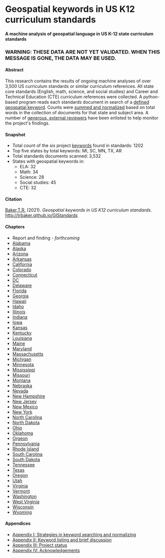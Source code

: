# Geospatial keywords in US K12 curriculum standards
#### A machine analysis of geospatial language in US K-12 state curriculum standards

### WARNING: THESE DATA ARE NOT YET VALIDATED. WHEN THIS MESSAGE IS GONE, THE DATA MAY BE USED.

#### Abstract
This research contains the results of ongoing machine analyses of over 3,500 US curriculum standards or similar curriculum references.  All state core standards (English, math, science, and social studies) and Career and Technical Education (CTE) curriculum references were collected.  A python-based program reads each standards document in search of a [defined geospatial keyword](appendix_keywords.md).  Counts were [summed and normalized](appendix_search.md) based on total words in the collection of documents for that state and subject area. A number of [generous, external reviewers](appendix_ack.md) have been enlisted to help monitor the project's findings.

#### Snapshot
- Total count of the six project [keywords](appendix_keywords.md) found in standards: 1202
- Top five states by total keywords: MI, SC, MN, TX, AR
- Total standards documents scanned: 3,532
- States with geospatial keywords in:
  - ELA: 32
  - Math: 34
  - Science: 28
  - Social studies: 45
  - CTE: 32

#### Citation
[Baker,T.R.](https://orcid.org/0000-0002-5005-9663) (2021). *Geospatial keywords in US K12 curriculum standards*. http://trbaker.github.io/GIStandards

#### Chapters
- Report and finding - *forthcoming* 
- [Alabama](AL.html)
- [Alaska](AK.html)
- [Arizona](AZ.html)
- [Arkansas](AR.html)
- [California](CA.html)
- [Colorado](CO.html)
- [Connecticut](CT.html)
- [DC](DC.html)
- [Delaware](DE.html)
- [Florida](FL.html)
- [Georgia](GA.html)
- [Hawaii](HI.html)
- [Idaho](ID.html)
- [Illinois](IL.html)
- [Indiana](ID.html)
- [Iowa](IA.html)
- [Kansas](KS.html)
- [Kentucky](KY.html)
- [Louisiana](LA.html)
- [Maine](ME.html)
- [Maryland](MD.html)
- [Massachusetts](MA.html)
- [Michigan](MI.html)
- [Minnesota](MN.html)
- [Mississippi](MS.html)
- [Missouri](MO.html)
- [Montana](MT.html)
- [Nebraska](NE.html)
- [Nevada](NV.html)
- [New Hampshire](NH.html)
- [New Jersey](NJ.html)
- [New Mexico](NM.html)
- [New York](NY.html)
- [North Carolina](NC.html)
- [North Dakota](ND.html)
- [Ohio](OH.html)
- [Oklahoma](OK.html)
- [Orgeon](OR.html)
- [Pennsylvania](PA.html)
- [Rhode Island](RI.html)
- [South Carolina](SC.html)
- [South Dakota](SD.html)
- [Tennessee](TN.html)
- [Texas](TX.html)
- [Oregon](OR.html)
- [Utah](UT.html)
- [Virginia](VA.html)
- [Vermont](VT.html)
- [Washington](WA.html)
- [West Virginia](WV.html)
- [Wisconsin](WI.html)
- [Wyoming](WY.html)

#### Appendices
- [Appendix I: Strategies in keyword searching and normalizing](appendix_search.md)
- [Appendix II: Keyword listing and brief discussion](appendix_keywords.md)
- [Appendix III: Project status](appendix_status.md)
- [Appendix IV: Acknowledgements](appendix_ack.md) 


<!-- Global site tag (gtag.js) - Google Analytics -->
<script async src="https://www.googletagmanager.com/gtag/js?id=G-VJ281EFGY0"></script>
<script>
  window.dataLayer = window.dataLayer || [];
  function gtag(){dataLayer.push(arguments);}
  gtag('js', new Date());

  gtag('config', 'G-VJ281EFGY0');
</script><!-- Global site tag (gtag.js) - Google Analytics -->
<script async src="https://www.googletagmanager.com/gtag/js?id=G-VJ281EFGY0"></script>
<script>
  window.dataLayer = window.dataLayer || [];
  function gtag(){dataLayer.push(arguments);}
  gtag('js', new Date());

  gtag('config', 'G-VJ281EFGY0');
</script>
